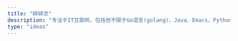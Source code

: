 ```yaml
---
title: "碎碎念"
description: "专注于IT互联网，包括但不限于Go语言(golang)、Java、Emacs、Python、项目管理、抖音分析、软件架构等"
type: "ideas"
---
```

